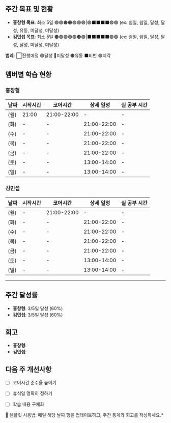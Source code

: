## 주간 목표 및 현황
- **홍창형 목표**: 최소 5일 🟢🟢🟠🟠🟢🟢🟢|🟢⬛️⬛️⬛️⬛️🟢🟢 (ex: 쉼일, 쉼일, 달성, 달성, 유동, 미달성, 미달성)
- **김민섭 목표**: 최소 5일 🟠🟢🟢🟢🟢🟠🟢|⬛️⬛️⬛️⬛️⬛️🟢🟢 (ex: 쉼일, 쉼일, 달성, 달성, 달성, 미달성, 미달성)

**범례**: ⬜진행예정 🟢달성 🔴미달성 🟠유동 ⬛️비번 🟣지각 

## 멤버별 학습 현황

### 홍창형
| 날짜 | 시작시간 | 코어시간 | 상세 일정 |실 공부 시간
|------|----------|----------|-----------|-----------|
|  (월) | 21:00 | 21:00-22:00 | - | - |
|  (화) | - | - | 21:00-22:00 | - |
|  (수) | - | - | 21:00-22:00 | - |
|  (목) | - | - | 21:00-22:00 | - |
|  (금) | - | - | 21:00-22:00 | - |
|  (토) | - | - | 13:00-14:00 | - |
|  (일) | - | - | 13:00-14:00 | - |

### 김민섭
| 날짜 | 시작시간 | 코어시간 | 상세 일정 |실 공부 시간
|------|----------|----------|-----------|-----------|
|  (월) | - | 21:00-22:00 | - | - |
|  (화) | - | - | 21:00-22:00 | - |
|  (수) | - | - | 21:00-22:00 | - |
|  (목) | - | - | 21:00-22:00 | - |
|  (금) | - | - | 21:00-22:00 | - |
|  (토) | - | - | 13:00-14:00 | - |
|  (일) | - | - | 13:00-14:00 | - |

---

## 주간 달성률
- **홍창형**: 3/5일 달성 (60%)
- **김민섭**: 3/5일 달성 (60%)

## 회고
- **홍창형**:
- **김민섭**:

## 다음 주 개선사항
- [ ] 코어시간 준수율 높이기
- [ ] 휴식일 명확히 정하기
- [ ] 학습 내용 구체화


📝 템플릿 사용법: 매일 해당 날짜 행을 업데이트하고, 주간 통계와 회고를 작성하세요.*
